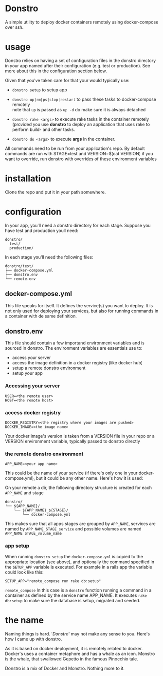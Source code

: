 # Donstro

A simple utility to deploy docker containers remotely using docker-compose over ssh.

# usage

Donstro relies on having a set of configuration files in the donstro
directory in your app named after their configuration
(e.g. test or production). See more about this in the configuration
section below.

Given that you've taken care for that your would typically use:

* `donstro setup` to setup app

* `donstro up|rm|ps|stop|restart` to pass these tasks to docker-compose
  remotely  
  note that `up` is passed as `up -d` do make sure it is always detached

* `donstro rake <args>` to execute rake tasks in the container remotely
(provided you use **donstro** to deploy an application that uses rake to
perform build- and other tasks.

* `donstro do <args>` to execute **args** in the container.

All commands need to be run from your application's repo. By default
commands are run with STAGE=test and VERSION=$(cat VERSION) if you want
to override, run donstro with overrides of these environment variables

# installation

Clone the repo and put it in your path somewhere.

# configuration

In your app, you'll need a donstro directory for each stage. Suppose you
have test and production youll need:

~~~
donstro/
  test/
  production/
~~~

In each stage you'll need the following files:

~~~
donstro/test/
├── docker-compose.yml
├── donstro.env
└── remote.env
~~~

## docker-compose.yml
This file speaks for itself. It defines the service(s) you want to
deploy. It is not only used for deploying your services, but also for
running commands in a container with de same definition.

## donstro.env
This file should contain a few importand environment variables and is sourced in donstro.
The environment variables are essentials use to:

* access your server
* access the image definition in a docker registry (like docker hub)
* setup a remote donstro environment
* setup your app

### Accessing your server

~~~
USER=<the remote user>
HOST=<the remote host>
~~~

### access docker registry

~~~
DOCKER_REGISTRY=<the registry where your images are pushed>
DOCKER_IMAGE=<the image name>
~~~

Your docker image's version is taken from a VERSION file in your repo
or a VERSION environment variable, typically passed to donstro directly

### the remote donstro environment

~~~
APP_NAME=<your app name>
~~~

This could be the name of your service (if there's only one in your
docker-compose.yml), but it could be any other name. Here's how it is
used:

On your remote a dir, the following directory structure is created for
each `APP_NAME` and stage

~~~
donstro/
└── ${APP_NAME}/
    └── ${APP_NAME}_${STAGE}/
        └── docker-compose.yml
~~~

This makes sure that all apps stages are grouped by `APP_NAME`, 
services are named by `APP_NAME_STAGE_service` and possible volumes are
named `APP_NAME STAGE_volume_name`

### app setup

When running `donstro setup` the `docker-compose.yml` is copied to the
appropriate location (see above), and optionally the command specified
in the `SETUP_APP` variable is executed. For example in a rails app the
variable could look like this:

~~~
SETUP_APP="remote_compose run rake db:setup"
~~~

`remote_compose` In this case is a `donstro` function running a command
in a container as defined by the service name APP_NAME. It executes `rake
db:setup` to make sure the database is setup, migrated and seeded.

# the name

Naming things is hard. '*Donstro*' may not make any sense to you. Here's
how I came up with donstro.

As it is based on docker deployment, it is remotely related to docker.
Docker's uses a container metaphore and has a whale as an icon. Monstro
is the whale, that swallowed Gepetto in the famous Pinocchio tale.

Donstro is a mix of Docker and Monstro. Nothing more to it.

